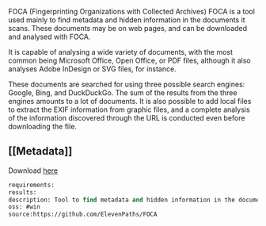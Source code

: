 FOCA (Fingerprinting Organizations with Collected Archives)
FOCA is a tool used mainly to find metadata and hidden information in the documents it scans. These documents may be on web pages, and can be downloaded and analysed with FOCA.

It is capable of analysing a wide variety of documents, with the most common being Microsoft Office, Open Office, or PDF files, although it also analyses Adobe InDesign or SVG files, for instance.

These documents are searched for using three possible search engines: Google, Bing, and DuckDuckGo. The sum of the results from the three engines amounts to a lot of documents. It is also possible to add local files to extract the EXIF information from graphic files, and a complete analysis of the information discovered through the URL is conducted even before downloading the file.

## [[Metadata]]
Download [here](https://github.com/ElevenPaths/FOCA/releases)

```meta
requirements: 
results:
description: Tool to find metadata and hidden information in the documents.
oss: #win
source:https://github.com/ElevenPaths/FOCA
```